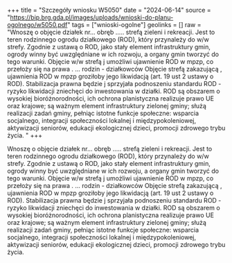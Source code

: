 +++
title = "Szczegóły wniosku W5050"
date = "2024-06-14"
source = "https://bip.brg.gda.pl/images/uploads/wnioski-do-planu-ogolnego/w5050.pdf"
tags = ["wnioski-ogolne"]
geolinks = []
raw = "Wnoszę o objęcie działek nr... obręb ..... strefą zieleni i rekreacji. Jest to teren rodzinnego ogrodu działkowego (ROD), który przynależy do w/w strefy. Zgodnie z ustawą o ROD, jako stały element infrastruktury  gmin, ogrody winny być uwzględniane w ich rozwoju, a organy gmin tworzyć do tego warunki. Objęcie w/w strefą j umożliwi ujawnienie ROD w mpzp, co przełoży się na prawa . ... rodzin - działkowców Objęcie strefą zakazującą , ujawnienia ROD w mpzp groziłoby jego likwidacją (art. 19 ust 2 ustawy o ROD). Stabilizacja prawna będzie j sprzyjała podnoszeniu standardu ROD - ryzyko likwidacji zniechęci do inwestowania w działki. ROD są obszarem o wysokiej bioróżnorodności, ich ochrona planistyczna realizuje prawo UE oraz krajowe; są ważnym element infrastruktury zielonej gminy; służą realizacji zadań gminy, pełniąc istotne funkcje społeczne: wsparcia socjalnego, integracji społeczności lokalnej i międzypokoleniowej, aktywizacji seniorów, edukacji ekologicznej dzieci, promocji zdrowego trybu życia. "
+++

Wnoszę o objęcie działek nr... obręb ..... strefą zieleni i rekreacji. Jest to teren rodzinnego ogrodu
działkowego (ROD), który przynależy do w/w strefy. Zgodnie z ustawą o ROD, jako stały element infrastruktury 
gmin, ogrody winny być uwzględniane w ich rozwoju, a organy gmin tworzyć do tego warunki. Objęcie w/w strefą
j umożliwi ujawnienie ROD w mpzp, co przełoży się na prawa . ... rodzin - działkowców Objęcie strefą zakazującą
, ujawnienia ROD w mpzp groziłoby jego likwidacją (art. 19 ust 2 ustawy o ROD). Stabilizacja prawna będzie
j sprzyjała podnoszeniu standardu ROD - ryzyko likwidacji zniechęci do inwestowania w działki. ROD są
obszarem o wysokiej bioróżnorodności, ich ochrona planistyczna realizuje prawo UE oraz krajowe; są ważnym
element infrastruktury zielonej gminy; służą realizacji zadań gminy, pełniąc istotne funkcje społeczne: wsparcia
socjalnego, integracji społeczności lokalnej i międzypokoleniowej, aktywizacji seniorów, edukacji ekologicznej
dzieci, promocji zdrowego trybu życia.



